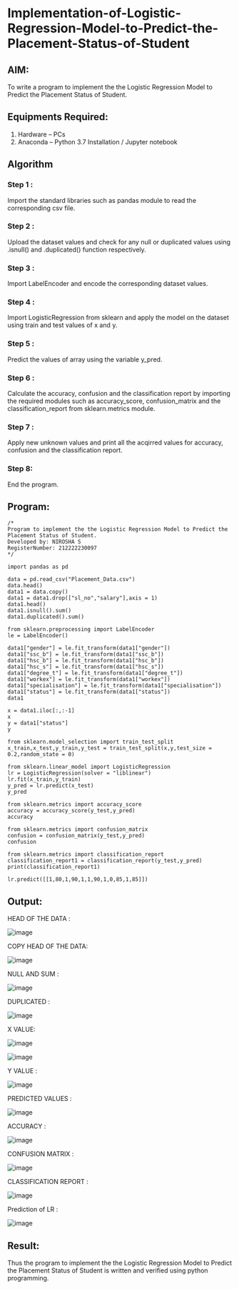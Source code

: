 # Implementation-of-Logistic-Regression-Model-to-Predict-the-Placement-Status-of-Student

## AIM:
To write a program to implement the the Logistic Regression Model to Predict the Placement Status of Student.

## Equipments Required:
1. Hardware – PCs
2. Anaconda – Python 3.7 Installation / Jupyter notebook

## Algorithm
### Step 1 :
Import the standard libraries such as pandas module to read the corresponding csv file.

### Step 2 :
Upload the dataset values and check for any null or duplicated values using .isnull() and .duplicated() function respectively.

### Step 3 :
Import LabelEncoder and encode the corresponding dataset values.

### Step 4 :
Import LogisticRegression from sklearn and apply the model on the dataset using train and test values of x and y.

### Step 5 :
Predict the values of array using the variable y_pred.

### Step 6 :
Calculate the accuracy, confusion and the classification report by importing the required modules such as accuracy_score, confusion_matrix and the classification_report from sklearn.metrics module.

### Step 7 :
Apply new unknown values and print all the acqirred values for accuracy, confusion and the classification report.

### Step 8:
End the program.
## Program:
```
/*
Program to implement the the Logistic Regression Model to Predict the Placement Status of Student.
Developed by: NIROSHA S
RegisterNumber: 212222230097 
*/
```
```
import pandas as pd

data = pd.read_csv("Placement_Data.csv")
data.head()
data1 = data.copy()
data1 = data1.drop(["sl_no","salary"],axis = 1)
data1.head()
data1.isnull().sum()
data1.duplicated().sum()

from sklearn.preprocessing import LabelEncoder
le = LabelEncoder()

data1["gender"] = le.fit_transform(data1["gender"])
data1["ssc_b"] = le.fit_transform(data1["ssc_b"])
data1["hsc_b"] = le.fit_transform(data1["hsc_b"])
data1["hsc_s"] = le.fit_transform(data1["hsc_s"])
data1["degree_t"] = le.fit_transform(data1["degree_t"])
data1["workex"] = le.fit_transform(data1["workex"])
data1["specialisation"] = le.fit_transform(data1["specialisation"])
data1["status"] = le.fit_transform(data1["status"])
data1

x = data1.iloc[:,:-1]
x
y = data1["status"]
y

from sklearn.model_selection import train_test_split
x_train,x_test,y_train,y_test = train_test_split(x,y,test_size = 0.2,random_state = 0)

from sklearn.linear_model import LogisticRegression
lr = LogisticRegression(solver = "liblinear")
lr.fit(x_train,y_train)
y_pred = lr.predict(x_test)
y_pred

from sklearn.metrics import accuracy_score
accuracy = accuracy_score(y_test,y_pred)
accuracy

from sklearn.metrics import confusion_matrix
confusion = confusion_matrix(y_test,y_pred)
confusion

from sklearn.metrics import classification_report
classification_report1 = classification_report(y_test,y_pred)
print(classification_report1)

lr.predict([[1,80,1,90,1,1,90,1,0,85,1,85]])
```
## Output:
HEAD OF THE DATA :

![image](https://github.com/Niroshassithanathan/Implementation-of-Logistic-Regression-Model-to-Predict-the-Placement-Status-of-Student/assets/121418437/7d867b1d-1942-4470-9f16-04d988bfa01f)

COPY HEAD OF THE DATA:

![image](https://github.com/Niroshassithanathan/Implementation-of-Logistic-Regression-Model-to-Predict-the-Placement-Status-of-Student/assets/121418437/ee207f05-2131-4252-a6e2-9873c0e8fc31)

NULL AND SUM :

![image](https://github.com/Niroshassithanathan/Implementation-of-Logistic-Regression-Model-to-Predict-the-Placement-Status-of-Student/assets/121418437/ed6a419e-b440-472d-9642-d727d9b1aa40)


DUPLICATED :

![image](https://github.com/Niroshassithanathan/Implementation-of-Logistic-Regression-Model-to-Predict-the-Placement-Status-of-Student/assets/121418437/db3edf6f-b7fb-4fb7-baec-3876067018fe)

X VALUE:

![image](https://github.com/Niroshassithanathan/Implementation-of-Logistic-Regression-Model-to-Predict-the-Placement-Status-of-Student/assets/121418437/bfdff9f8-af25-422d-bad8-f4457e8349f0)

![image](https://github.com/Niroshassithanathan/Implementation-of-Logistic-Regression-Model-to-Predict-the-Placement-Status-of-Student/assets/121418437/2d6918db-40bc-449c-996c-0dee1d59b15c)

Y VALUE :

![image](https://github.com/Niroshassithanathan/Implementation-of-Logistic-Regression-Model-to-Predict-the-Placement-Status-of-Student/assets/121418437/e8c8654f-a62d-4189-b6a1-071b36e38364)


PREDICTED VALUES :

![image](https://github.com/Niroshassithanathan/Implementation-of-Logistic-Regression-Model-to-Predict-the-Placement-Status-of-Student/assets/121418437/98ceef5f-abf1-4c1a-a7a8-2f3c3eab8df4)


ACCURACY :

![image](https://github.com/Niroshassithanathan/Implementation-of-Logistic-Regression-Model-to-Predict-the-Placement-Status-of-Student/assets/121418437/4aab5c65-7fd9-400d-b1d7-4abf36c1ff94)

CONFUSION MATRIX :

![image](https://github.com/Niroshassithanathan/Implementation-of-Logistic-Regression-Model-to-Predict-the-Placement-Status-of-Student/assets/121418437/ba0a17b6-89fb-4526-b20c-e8b1a315f2da)


CLASSIFICATION REPORT :

![image](https://github.com/Niroshassithanathan/Implementation-of-Logistic-Regression-Model-to-Predict-the-Placement-Status-of-Student/assets/121418437/b0c48ca8-2cbf-4d5f-bd44-cf68771d804e)


Prediction of LR :

![image](https://github.com/Niroshassithanathan/Implementation-of-Logistic-Regression-Model-to-Predict-the-Placement-Status-of-Student/assets/121418437/1f4c078d-e713-4589-bf0c-7db945821f3e)


## Result:
Thus the program to implement the the Logistic Regression Model to Predict the Placement Status of Student is written and verified using python programming.
